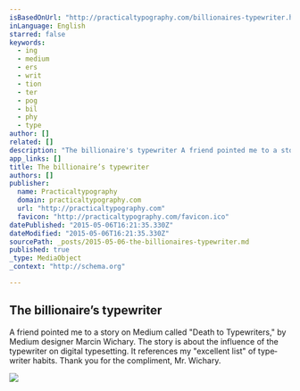 ```yaml
---
isBasedOnUrl: "http://practicaltypography.com/billionaires-typewriter.html"
inLanguage: English
starred: false
keywords:
  - ing
  - medium
  - ers
  - writ
  - tion
  - ter
  - pog
  - bil
  - phy
  - type
author: []
related: []
description: "The billionaire's typewriter A friend pointed me to a story on Medium called \"Death to Type­writ­ers,\" by Medium de­signer Marcin Wichary. The story is about the in­flu­ence of the type­writer on dig­i­tal type­set­ting. It ref­er­ences my \"ex­cel­lent list\" of type­writer habits. Thank you for the com­pli­ment, Mr. Wichary."
app_links: []
title: The billionaire’s typewriter
authors: []
publisher:
  name: Practicaltypography
  domain: practicaltypography.com
  url: "http://practicaltypography.com"
  favicon: "http://practicaltypography.com/favicon.ico"
datePublished: "2015-05-06T16:21:35.330Z"
dateModified: "2015-05-06T16:21:35.330Z"
sourcePath: _posts/2015-05-06-the-billionaires-typewriter.md
published: true
_type: MediaObject
_context: "http://schema.org"

---
```

<article style=""><h1>The billionaire’s typewriter</h1><p>A friend pointed me to a story on Medium called "Death to Type­writ­ers," by Medium de­signer Marcin Wichary. The story is about the in­flu­ence of the type­writer on dig­i­tal type­set­ting. It ref­er­ences my "ex­cel­lent list" of type­writer habits. Thank you for the com­pli­ment, Mr. Wichary.</p><img src="http://practicaltypography.com/images/selectric-ball.jpeg" /></article>